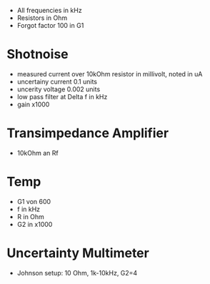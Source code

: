 - All frequencies in kHz
- Resistors in Ohm
- Forgot factor 100 in G1


# Shotnoise
- measured current over 10kOhm resistor in millivolt, noted in uA 
- uncertainy current 0.1 units
- uncerity voltage 0.002 units
- low pass filter at Delta f in kHz
- gain x1000

# Transimpedance Amplifier
- 10kOhm an Rf

# Temp
- G1 von 600
- f in kHz
- R in Ohm
- G2 in x1000

# Uncertainty Multimeter
- Johnson setup: 10 Ohm, 1k-10kHz, G2=4 